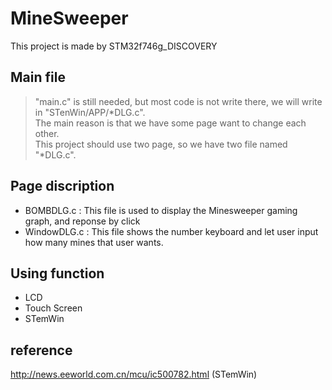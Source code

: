 # MineSweeper
 This project is made by STM32f746g_DISCOVERY
## Main file
>"main.c" is still needed, but most code is not write there, we will write in "STenWin/APP/*DLG.c".
<br>The main reason is that we have some page want to change each other.
<br>This project should use two page, so we have two file named "*DLG.c".

## Page discription
- BOMBDLG.c : This file is used to display the Minesweeper gaming graph, and reponse by click
- WindowDLG.c : This file shows the number keyboard and let user input how many mines that user wants.

## Using function
- LCD
- Touch Screen
- STemWin

## reference
http://news.eeworld.com.cn/mcu/ic500782.html (STemWin)